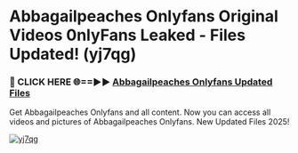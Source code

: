 # Abbagailpeaches Onlyfans Original Videos 0nlyFans Leaked - Files Updated! (yj7qg)

<h3>🔴 CLICK HERE 🌐==►► <a href="https://tinyurl.com/2m67pmp6" rel="nofollow">Abbagailpeaches Onlyfans Updated Files</a></h3>

Get Abbagailpeaches Onlyfans and all content. Now you can access all videos and pictures of Abbagailpeaches Onlyfans. New Updated Files 2025!

[![yj7qg](https://i.imgur.com/H4QAA4z.gif)](https://tinyurl.com/2m67pmp6)